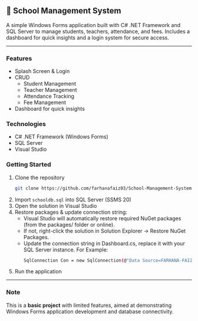 ## 🏫 School Management System
A simple Windows Forms application built with C# .NET Framework and SQL Server to manage students, teachers, attendance, and fees. Includes a dashboard for quick insights and a login system for secure access.

---

### Features
- Splash Screen & Login
- CRUD
  - Student Management 
  - Teacher Management 
  - Attendance Tracking
  - Fee Management
- Dashboard for quick insights

### Technologies
- C# .NET Framework (Windows Forms)
- SQL Server
- Visual Studio

### Getting Started

1. Clone the repository
   ```bash
   git clone https://github.com/farhanafaiz03/School-Management-System.git
   ```
2. Import `schooldb.sql` into SQL Server (SSMS 20)
3. Open the solution in Visual Studio
4. Restore packages & update connection string:
    - Visual Studio will automatically restore required NuGet packages (from the packages/ folder or online).
    - If not, right-click the solution in Solution Explorer → Restore NuGet Packages.
    - Update the connection string in Dashboard.cs, replace it with your SQL Server instance. For Example:
         ```bash
         SqlConnection Con = new SqlConnection(@"Data Source=FARHANA-FAIZ01;Initial Catalog=schooldb;Integrated Security=True;Encrypt=False");
         ```
5. Run the application

---

### Note
This is a **basic project** with limited features, aimed at demonstrating Windows Forms application development and database connectivity.

